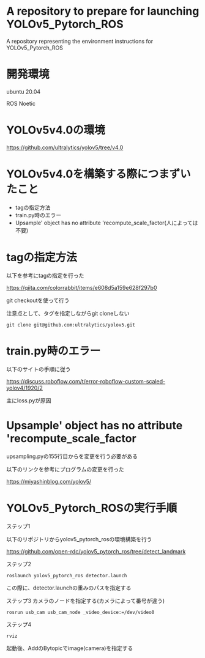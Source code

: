 # A repository to prepare for launching YOLOv5_Pytorch_ROS
A repository representing the environment instructions for YOLOv5_Pytorch_ROS
# 開発環境
ubuntu 20.04

ROS Noetic
# YOLOv5v4.0の環境
https://github.com/ultralytics/yolov5/tree/v4.0
# YOLOv5v4.0を構築する際につまずいたこと
- tagの指定方法
- train.py時のエラー
- Upsample' object has no attribute 'recompute_scale_factor(人によっては不要)
# tagの指定方法
以下を参考にtagの指定を行った

https://qiita.com/colorrabbit/items/e608d5a159e628f297b0

git checkoutを使って行う

注意点として、タグを指定しながらgit cloneしない

```
git clone git@github.com:ultralytics/yolov5.git
```

# train.py時のエラー
以下のサイトの手順に従う

https://discuss.roboflow.com/t/error-roboflow-custom-scaled-yolov4/1920/2

主にloss.pyが原因

# Upsample' object has no attribute 'recompute_scale_factor
upsampling.pyの155行目からを変更を行う必要がある

以下のリンクを参考にプログラムの変更を行った

https://miyashinblog.com/yolov5/



# YOLOv5_Pytorch_ROSの実行手順
ステップ1

以下のリポジトリからyolov5_pytorch_rosの環境構築を行う

https://github.com/open-rdc/yolov5_pytorch_ros/tree/detect_landmark

ステップ2
```
roslaunch yolov5_pytorch_ros detector.launch
```

この際に、detector.launchの重みのパスを指定する

ステップ3 カメラのノードを指定する(カメラによって番号が違う)
```
rosrun usb_cam usb_cam_node _video_device:=/dev/video0
```

ステップ4
```
rviz
```
起動後、AddのBytopicでimage(camera)を指定する

